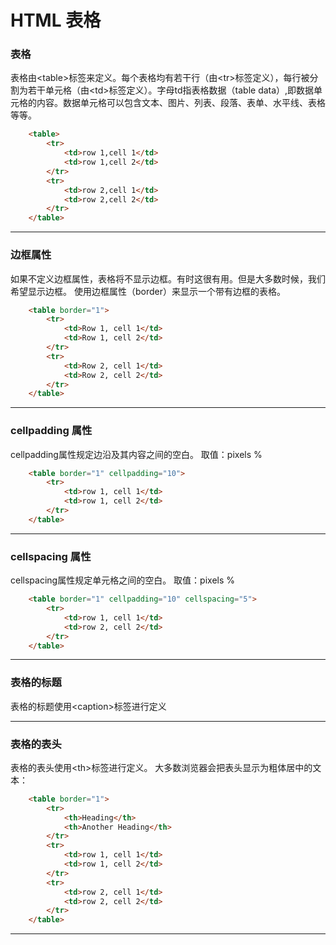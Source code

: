 # HTML 表格

### 表格

表格由\<table>标签来定义。每个表格均有若干行（由\<tr>标签定义），每行被分割为若干单元格（由\<td>标签定义）。字母td指表格数据（table data）,即数据单元格的内容。数据单元格可以包含文本、图片、列表、段落、表单、水平线、表格等等。

```html
    <table>
        <tr>
            <td>row 1,cell 1</td>
            <td>row 1,cell 2</td>
        </tr>
        <tr>
            <td>row 2,cell 1</td>
            <td>row 2,cell 2</td>
        </tr>
    </table>
```
***





### 边框属性

如果不定义边框属性，表格将不显示边框。有时这很有用。但是大多数时候，我们希望显示边框。
使用边框属性（border）来显示一个带有边框的表格。

```html
    <table border="1">
        <tr>
            <td>Row 1, cell 1</td>
            <td>Row 1, cell 2</td>
        </tr>
        <tr>
            <td>Row 2, cell 1</td>
            <td>Row 2, cell 2</td>
        </tr>
    </table>
```
***

### cellpadding 属性

cellpadding属性规定边沿及其内容之间的空白。
取值：pixels %

```html
    <table border="1" cellpadding="10">
        <tr>
            <td>row 1, cell 1</td>
            <td>row 1, cell 2</td>
        </tr>
    </table>
```

***

### cellspacing 属性

cellspacing属性规定单元格之间的空白。
取值：pixels %

```html
    <table border="1" cellpadding="10" cellspacing="5">
        <tr>
            <td>row 1, cell 1</td>
            <td>row 2, cell 2</td>
        </tr>
    </table>
```

***

### 表格的标题

表格的标题使用\<caption>标签进行定义

***

### 表格的表头

表格的表头使用\<th>标签进行定义。
大多数浏览器会把表头显示为粗体居中的文本：

```html
    <table border="1">
        <tr>
            <th>Heading</th>
            <th>Another Heading</th>
        </tr>
        <tr>
            <td>row 1, cell 1</td>
            <td>row 1, cell 2</td>
        </tr>
        <tr>
            <td>row 2, cell 1</td>
            <td>row 2, cell 2</td>
        </tr>
    </table>
```

***

